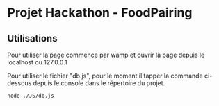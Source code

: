 # Projet Hackathon - FoodPairing

## Utilisations
Pour utiliser la page commence par wamp et ouvrir la page depuis le localhost ou 127.0.0.1

Pour utiliser le fichier "db.js", pour le moment il tapper la commande ci-dessous depuis le console dans le répertoire du projet.
```
node ./JS/db.js
```